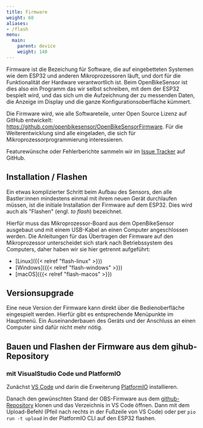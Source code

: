 ```yaml
---
title: Firmware
weight: 60
aliases:
- /flash
menu:
  main:
    parent: device
    weight: 140
---
```


Firmware ist die Bezeichung für Software, die auf eingebetteten Systemen wie
dem ESP32 und anderen Mikroprozessoren läuft, und dort für die Funktionalität
der Hardware verantwortlich ist. Beim OpenBikeSensor ist dies also ein Programm
das wir selbst schreiben, mit dem der ESP32 bespielt wird, und das sich um die
Aufzeichnung der zu messenden Daten, die Anzeige im Display und die ganze
Konfigurationsoberfläche kümmert.

Die Firmware wird, wie alle Softwareteile, unter Open Source Lizenz auf GitHub
entwickelt: <https://github.com/openbikesensor/OpenBikeSensorFirmware>. Für die
Weiterentwicklung sind alle eingeladen, die sich für
Mikroprozessorprogrammierung interessieren.

Featurewünsche oder Fehlerberichte sammeln wir im [Issue
Tracker](https://github.com/openbikesensor/OpenBikeSensorFirmware/issues) auf
GitHub.

## Installation / Flashen

Ein etwas komplizierter Schritt beim Aufbau des Sensors, den alle Bastler:innen
mindestens einmal mit ihrem neuen Gerät durchlaufen müssen, ist die initiale
Installation der Firmware auf dem ESP32. Dies wird auch als "Flashen" (engl.
*to flash*) bezeichnet.

Hierfür muss das Mikroprozessor-Board aus dem OpenBikeSensor ausgebaut und mit
einem USB-Kabel an einen Computer angeschlossen werden. Die Anleitungen für das
Übertragen der Firmware auf den Mikroprozessor unterscheidet sich stark nach
Betriebssystem des Computers, daher haben wir sie hier getrennt aufgeführt:

* [Linux]({{< relref "flash-linux" >}})
* [Windows]({{< relref "flash-windows" >}})
* [macOS]({{< relref "flash-macos" >}})

## Versionsupgrade

Eine neue Version der Firmware kann direkt über die Bedienoberfläche
eingespielt werden. Hierfür gibt es entsprechende Menüpunkte im Hauptmenü. Ein
Auseinanderbauen des Geräts und der Anschluss an einen Computer sind dafür
nicht mehr nötig.

## Bauen und Flashen der Firmware aus dem gihub-Repository

### mit VisualStudio Code und PlatformIO

Zunächst [VS Code](https://code.visualstudio.com/) und darin die Erweiterung [PlatformIO](https://platformio.org/)
installieren. 

Danach den gewünschten Stand der OBS-Firmware aus dem [github-Repository](https://github.com/openbikesensor/OpenBikeSensorFirmware) klonen und das Verzeichnis in VS Code öffnen. Dann mit dem Upload-Befehl (Pfeil nach rechts in der Fußzeile von VS Code) oder per `pio run -t upload` in der PlatformIO CLI auf den ESP32 flashen.

